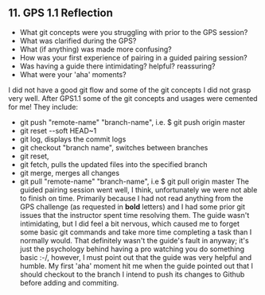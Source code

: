 ## 11. GPS 1.1 Reflection

- What git concepts were you struggling with prior to the GPS session?
- What was clarified during the GPS?
- What (if anything) was made more confusing?
- How was your first experience of pairing in a guided pairing session?
- Was having a guide there intimidating? helpful? reassuring?
- What were your 'aha' moments?

I did not have a good git flow and some of the git concepts I did not grasp very well. After GPS1.1 some of the git concepts and usages were cemented for me! They include:
- git push "remote-name" "branch-name", i.e. $ git push origin master
- git reset --soft HEAD~1
- git log, displays the commit logs
- git checkout "branch name", switches between branches
- git reset,
- git fetch, pulls the updated files into the specified branch
- git merge, merges all changes
- git pull "remote-name" "branch-name", i.e $ git pull origin master
The guided pairing session went well, I think, unfortunately we were not able to finish on time. Primarily because I had not read anything from the GPS challenge (as requested in **bold** letters) and I had some prior git issues that the instructor spent time resolving them. The guide wasn't intimidating, but I did feel a bit nervous, which caused me to forget some basic git commands and take more time completing a task than I normally would. That definitely wasn't the guide's fault in anyway; it's just the psychology behind having a pro watching you do something basic :-/, however, I must point out that the guide was very helpful and humble. My first 'aha' moment hit me when the guide pointed out that I should checkout to the branch I intend to push its changes to Github before adding and commiting.